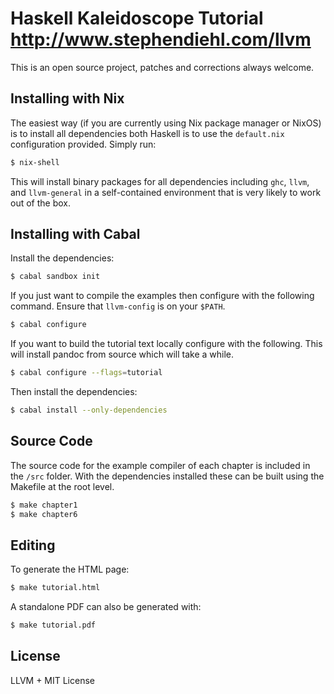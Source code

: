 Haskell Kaleidoscope Tutorial http://www.stephendiehl.com/llvm
===============================================================

This is an open source project, patches and corrections always welcome.

Installing with Nix
-------

The easiest way (if you are currently using Nix package manager or NixOS) is to install all dependencies both
Haskell is to use the ``default.nix`` configuration provided. Simply run:

```bash
$ nix-shell
```

This will install binary packages for all dependencies including ``ghc``, ``llvm``, and ``llvm-general`` in a
self-contained environment that is very likely to work out of the box.

Installing with Cabal
-------

Install the dependencies:

```bash
$ cabal sandbox init
```

If you just want to compile the examples then configure with the following command. Ensure that
``llvm-config`` is on your ``$PATH``.

```bash
$ cabal configure
```

If you want to build the tutorial text locally configure with the following. This will install pandoc from
source which will take a while.

```bash
$ cabal configure --flags=tutorial
```

Then install the dependencies:

```bash
$ cabal install --only-dependencies
```

Source Code
-----------

The source code for the example compiler of each chapter is included in
the ``/src`` folder. With the dependencies installed these can be built
using the Makefile at the root level.

```bash
$ make chapter1
$ make chapter6
```

Editing
-------

To generate the HTML page:

```bash
$ make tutorial.html
```

A standalone PDF can also be generated with:

```bash
$ make tutorial.pdf
```

License
-------

LLVM + MIT License
